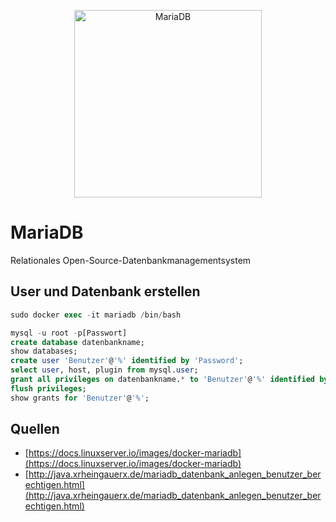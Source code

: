 <p align="center">
<a href="https://docs.linuxserver.io/images/docker-mariadb"><img src="https://mariadb.com/wp-content/uploads/2019/11/mariadb-logo-vert_blue-transparent-300x245.png" width="300" alt="MariaDB"></a><br/>
</p>

# MariaDB
Relationales Open-Source-Datenbankmanagementsystem

## User und Datenbank erstellen

``` sql
sudo docker exec -it mariadb /bin/bash                                              /* Verbindung zum MariaDB Docker */

mysql -u root -p[Passwort]                                                          /* MariaDB Root Passwort */
create database datenbankname;                                                      /* Datenbankname */
show databases;
create user 'Benutzer'@'%' identified by 'Password';                                /* Benutzername und Passwort */   
select user, host, plugin from mysql.user;
grant all privileges on datenbankname.* to 'Benutzer'@'%' identified by 'Passwort'; /* Datenbankname, Benutzername und Passwort */
flush privileges;
show grants for 'Benutzer'@'%';                                                     
```

## Quellen
* [https://docs.linuxserver.io/images/docker-mariadb](https://docs.linuxserver.io/images/docker-mariadb)
* [http://java.xrheingauerx.de/mariadb_datenbank_anlegen_benutzer_berechtigen.html](http://java.xrheingauerx.de/mariadb_datenbank_anlegen_benutzer_berechtigen.html)
